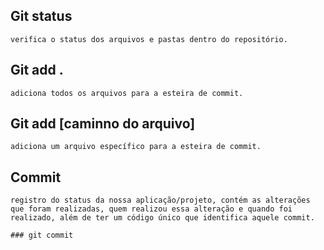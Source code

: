 ## Git status
    verifica o status dos arquivos e pastas dentro do repositório.

## Git add .
    adiciona todos os arquivos para a esteira de commit.

## Git add [caminno do arquivo]
    adiciona um arquivo específico para a esteira de commit.

## Commit
    registro do status da nossa aplicação/projeto, contém as alterações que foram realizadas, quem realizou essa alteração e quando foi realizado, além de ter um código único que identifica aquele commit.

    ### git commit